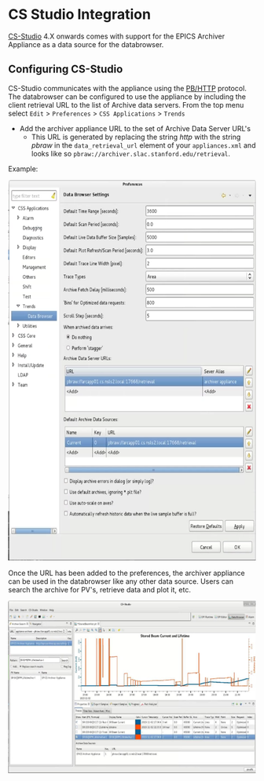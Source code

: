 # CS Studio Integration

[CS-Studio](http://controlsystemstudio.org/) 4.X onwards comes with
support for the EPICS Archiver Appliance as a data source for the
databrowser.

## Configuring CS-Studio

CS-Studio communicates with the appliance using the
[PB/HTTP](../developer/pb_pbraw) protocol. The databrowser can be configured to
use the appliance by including the client retrieval URL to the list of
Archive data servers. From the top menu select
`Edit` > `Preferences` > `CSS Applications` > `Trends`

- Add the archiver appliance URL to the set of Archive Data Server
  URL\'s
  - This URL is generated by replacing the string _http_ with the
    string _pbraw_ in the `data_retrieval_url` element of your
    `appliances.xml` and looks like so
    `pbraw://archiver.slac.stanford.edu/retrieval`.

Example:

![Connecting using pbraw](../images/csstudio_config.png)

Once the URL has been added to the preferences, the archiver appliance
can be used in the databrowser like any other data source. Users can
search the archive for PV's, retrieve data and plot it, etc.

![Plotting](../images/csstudio_plot.jpg)
